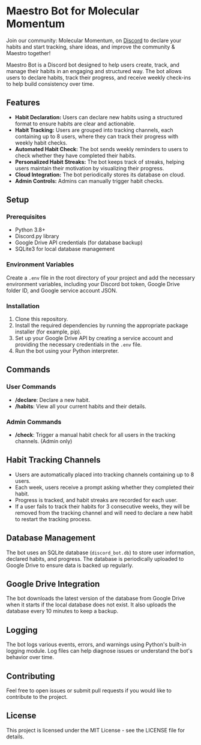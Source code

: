 # Maestro Bot for Molecular Momentum

Join our community: Molecular Momentum, on [Discord](https://discord.com/invite/Mtxa35wD5V) to declare your habits and start tracking, share ideas, and improve the community & Maestro together!

Maestro Bot is a Discord bot designed to help users create, track, and manage their habits in an engaging and structured way. The bot allows users to declare habits, track their progress, and receive weekly check-ins to help build consistency over time.

## Features

- **Habit Declaration:** Users can declare new habits using a structured format to ensure habits are clear and actionable.
- **Habit Tracking:** Users are grouped into tracking channels, each containing up to 8 users, where they can track their progress with weekly habit checks.
- **Automated Habit Check:** The bot sends weekly reminders to users to check whether they have completed their habits.
- **Personalized Habit Streaks:** The bot keeps track of streaks, helping users maintain their motivation by visualizing their progress.
- **Cloud Integration:** The bot periodically stores its database on cloud.
- **Admin Controls:** Admins can manually trigger habit checks.

## Setup

### Prerequisites

- Python 3.8+
- Discord.py library
- Google Drive API credentials (for database backup)
- SQLite3 for local database management

### Environment Variables

Create a `.env` file in the root directory of your project and add the necessary environment variables, including your Discord bot token, Google Drive folder ID, and Google service account JSON.

### Installation

1. Clone this repository.
2. Install the required dependencies by running the appropriate package installer (for example, pip).
3. Set up your Google Drive API by creating a service account and providing the necessary credentials in the `.env` file.
4. Run the bot using your Python interpreter.

## Commands

### User Commands

- **/declare**: Declare a new habit.
- **/habits**: View all your current habits and their details.

### Admin Commands

- **/check**: Trigger a manual habit check for all users in the tracking channels. (Admin only)

## Habit Tracking Channels

- Users are automatically placed into tracking channels containing up to 8 users.
- Each week, users receive a prompt asking whether they completed their habit.
- Progress is tracked, and habit streaks are recorded for each user.
- If a user fails to track their habits for 3 consecutive weeks, they will be removed from the tracking channel and will need to declare a new habit to restart the tracking process.

## Database Management

The bot uses an SQLite database (`discord_bot.db`) to store user information, declared habits, and progress. The database is periodically uploaded to Google Drive to ensure data is backed up regularly.

## Google Drive Integration

The bot downloads the latest version of the database from Google Drive when it starts if the local database does not exist. It also uploads the database every 10 minutes to keep a backup.

## Logging

The bot logs various events, errors, and warnings using Python's built-in logging module. Log files can help diagnose issues or understand the bot's behavior over time.

## Contributing

Feel free to open issues or submit pull requests if you would like to contribute to the project.

## License

This project is licensed under the MIT License - see the LICENSE file for details.

